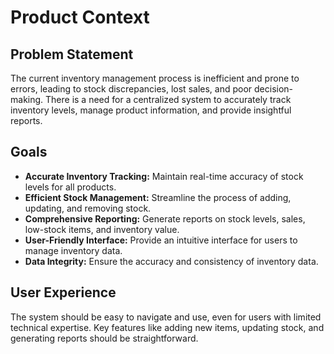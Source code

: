 # Product Context

## Problem Statement

The current inventory management process is inefficient and prone to errors, leading to stock discrepancies, lost sales, and poor decision-making. There is a need for a centralized system to accurately track inventory levels, manage product information, and provide insightful reports.

## Goals

- **Accurate Inventory Tracking:** Maintain real-time accuracy of stock levels for all products.
- **Efficient Stock Management:** Streamline the process of adding, updating, and removing stock.
- **Comprehensive Reporting:** Generate reports on stock levels, sales, low-stock items, and inventory value.
- **User-Friendly Interface:** Provide an intuitive interface for users to manage inventory data.
- **Data Integrity:** Ensure the accuracy and consistency of inventory data.

## User Experience

The system should be easy to navigate and use, even for users with limited technical expertise. Key features like adding new items, updating stock, and generating reports should be straightforward.
